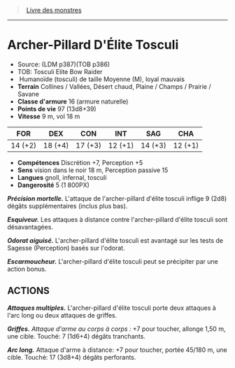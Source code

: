﻿> [Livre des monstres](tome_of_beasts.md)

---

# Archer-Pillard D'Élite Tosculi

- Source: (LDM p387)(TOB p386)
- TOB: Tosculi Elite Bow Raider
-  Humanoïde (tosculi) de taille Moyenne (M), loyal mauvais
- **Terrain** Collines / Vallées, Désert chaud, Plaine / Champs / Prairie / Savane
- **Classe d'armure** 16 (armure naturelle)
- **Points de vie** 97 (13d8+39)
- **Vitesse** 9 m, vol 18 m

|FOR|DEX|CON|INT|SAG|CHA|
|---|---|---|---|---|---|
|14 (+2)|18 (+4)|17 (+3)|12 (+1)|14 (+3)|12 (+1)|

- **Compétences** Discrétion +7, Perception +5
- **Sens** vision dans le noir 18 m, Perception passive 15
- **Langues** gnoll, infernal, tosculi
- **Dangerosité** 5 (1 800PX)

**_Précision mortelle._** L'attaque de l'archer-pillard d'élite tosculi inflige 9 (2d8) dégâts supplémentaires (inclus plus bas).

**_Esquiveur._** Les attaques à distance contre l'archer-pillard d'élite tosculi sont désavantagées.

**_Odorat aiguisé._** L'archer-pillard d'élite tosculi est avantagé sur les tests de Sagesse (Perception) basés sur l'odorat.

**_Escarmoucheur._** L'archer-pillard d'élite tosculi peut se précipiter par une action bonus.

## ACTIONS

**_Attaques multiples._** L'archer-pillard d'élite tosculi porte deux attaques à l'arc long ou deux attaques de griffes.

**_Griffes._** _Attaque d'arme au corps à corps :_ +7 pour toucher, allonge 1,50 m, une cible. Touché: 7 (1d6+4) dégâts tranchants.

**_Arc long._** Attaque d'arme à distance: +7 pour toucher, portée 45/180 m, une cible. Touché: 17 (3d8+4) dégâts perforants.

